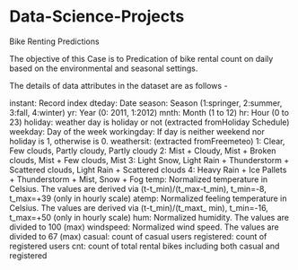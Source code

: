 # Data-Science-Projects
Bike Renting Predictions 

The objective of this Case is to Predication of bike rental count on daily based on the environmental and seasonal settings.

The details of data attributes in the dataset are as follows -

instant: Record index
dteday: Date
season: Season (1:springer, 2:summer, 3:fall, 4:winter)
yr: Year (0: 2011, 1:2012)
mnth: Month (1 to 12)
hr: Hour (0 to 23)
holiday: weather day is holiday or not (extracted fromHoliday Schedule)
weekday: Day of the week
workingday: If day is neither weekend nor holiday is 1, otherwise is 0.
weathersit: (extracted fromFreemeteo)
1: Clear, Few clouds, Partly cloudy, Partly cloudy
2: Mist + Cloudy, Mist + Broken clouds, Mist + Few clouds, Mist
3: Light Snow, Light Rain + Thunderstorm + Scattered clouds, Light Rain + Scattered
clouds
4: Heavy Rain + Ice Pallets + Thunderstorm + Mist, Snow + Fog
temp: Normalized temperature in Celsius. The values are derived via
(t-t_min)/(t_max-t_min),
t_min=-8, t_max=+39 (only in hourly scale)
atemp: Normalized feeling temperature in Celsius. The values are derived via
(t-t_min)/(t_maxt_
min), t_min=-16, t_max=+50 (only in hourly scale)
hum: Normalized humidity. The values are divided to 100 (max)
windspeed: Normalized wind speed. The values are divided to 67 (max)
casual: count of casual users
registered: count of registered users
cnt: count of total rental bikes including both casual and registered
